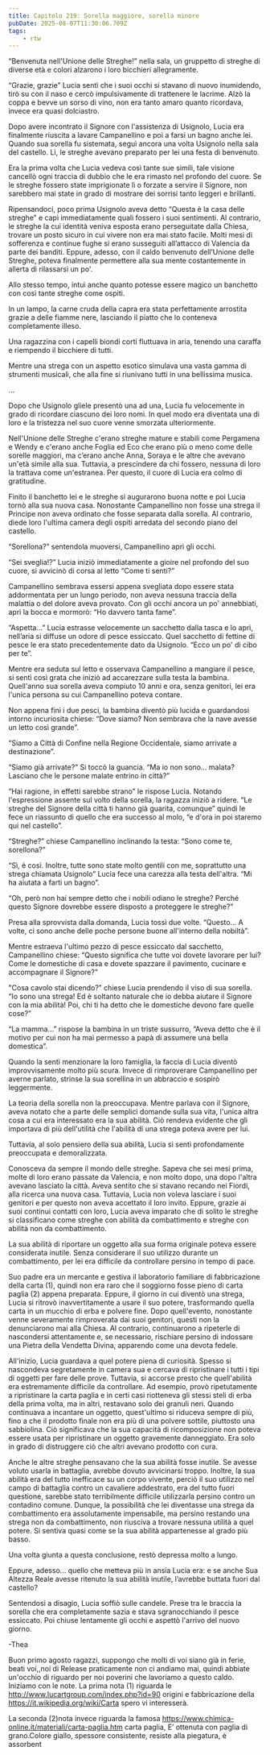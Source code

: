 ```yaml
---
title: Capitolo 219: Sorella maggiore, sorella minore
pubDate: 2025-08-07T11:30:06.709Z
tags:
    - rtw
---
```



“Benvenuta nell'Unione delle Streghe!” nella sala, un gruppetto di streghe di diverse età e colori alzarono i loro bicchieri allegramente.


“Grazie, grazie” Lucia sentì che i suoi occhi si stavano di nuovo inumidendo, tirò su con il naso e cercò impulsivamente di trattenere le lacrime. Alzò la coppa e bevve un sorso di vino, non era tanto amaro quanto ricordava, invece era quasi dolciastro.


Dopo avere incontrato il Signore con l'assistenza di Usignolo, Lucia era finalmente riuscita a lavare Campanellino e poi a farsi un bagno anche lei. Quando sua sorella fu sistemata, seguì ancora una volta Usignolo nella sala del castello. Lì, le streghe avevano preparato per lei una festa di benvenuto.


Era la prima volta che Lucia vedeva così tante sue simili, tale visione cancellò ogni traccia di dubbio che le era rimasto nel profondo del cuore. Se le streghe fossero state imprigionate lì o forzate a servire il Signore, non sarebbero mai state in grado di mostrare dei sorrisi tanto leggeri e brillanti.


Ripensandoci, poco prima Usignolo aveva detto “Questa è la casa delle streghe” e capì immediatamente quali fossero i suoi sentimenti. Al contrario, le streghe la cui identità veniva esposta erano perseguitate dalla Chiesa, trovare un posto sicuro in cui vivere non era mai stato facile. Molti mesi di sofferenza e continue fughe si erano susseguiti all’attacco di Valencia da parte dei banditi. Eppure, adesso, con il caldo benvenuto dell’Unione delle Streghe, poteva finalmente permettere alla sua mente costantemente in allerta di rilassarsi un po'.


Allo stesso tempo, intuì anche quanto potesse essere magico un banchetto con così tante streghe come ospiti.


In un lampo, la carne cruda della capra era stata perfettamente arrostita grazie a delle fiamme nere, lasciando il piatto che lo conteneva completamente illeso.


Una ragazzina con i capelli biondi corti fluttuava in aria, tenendo una caraffa e riempendo il bicchiere di tutti.


Mentre una strega con un aspetto esotico simulava una vasta gamma di strumenti musicali, che alla fine si riunivano tutti in una bellissima musica.


…


Dopo che Usignolo gliele presentò una ad una, Lucia fu velocemente in grado di ricordare ciascuno dei loro nomi. In quel modo era diventata una di loro e la tristezza nel suo cuore venne smorzata ulteriormente.


Nell'Unione delle Streghe c'erano streghe mature e stabili come Pergamena e Wendy e c'erano anche Foglia ed Eco che erano più o meno come delle sorelle maggiori, ma c’erano anche Anna, Soraya e le altre che avevano un'età simile alla sua. Tuttavia, a prescindere da chi fossero, nessuna di loro la trattava come un'estranea. Per questo, il cuore di Lucia era colmo di gratitudine.


Finito il banchetto lei e le streghe si augurarono buona notte e poi Lucia tornò alla sua nuova casa. Nonostante Campanellino non fosse una strega il Principe non aveva ordinato che fosse separata dalla sorella. Al contrario, diede loro l'ultima camera degli ospiti arredata del secondo piano del castello.


“Sorellona?” sentendola muoversi, Campanellino aprì gli occhi.


“Sei sveglia!?” Lucia iniziò immediatamente a gioire nel profondo del suo cuore, si avvicinò di corsa al letto “Come ti senti?”


Campanellino sembrava essersi appena svegliata dopo essere stata addormentata per un lungo periodo, non aveva nessuna traccia della malattia o del dolore aveva provato. Con gli occhi ancora un po' annebbiati, aprì la bocca e mormorò: “Ho davvero tanta fame”.


“Aspetta…” Lucia estrasse velocemente un sacchetto dalla tasca e lo aprì, nell’aria si diffuse un odore di pesce essiccato. Quel sacchetto di fettine di pesce le era stato precedentemente dato da Usignolo. “Ecco un po' di cibo per te”.


Mentre era seduta sul letto e osservava Campanellino a mangiare il pesce, si sentì così grata che iniziò ad accarezzare sulla testa la bambina. Quell'anno sua sorella aveva compiuto 10 anni e ora, senza genitori, lei era l'unica persona su cui Campanellino poteva contare.


Non appena finì i due pesci, la bambina diventò più lucida e guardandosi intorno incuriosita chiese: “Dove siamo? Non sembrava che la nave avesse un letto così grande”.


“Siamo a Città di Confine nella Regione Occidentale, siamo arrivate a destinazione”.


“Siamo già arrivate?” Si toccò la guancia. “Ma io non sono… malata? Lasciano che le persone malate entrino in città?”


“Hai ragione, in effetti sarebbe strano” le rispose Lucia. Notando l'espressione assente sul volto della sorella, la ragazza iniziò a ridere. “Le streghe del Signore della città ti hanno già guarita, comunque” quindi le fece un riassunto di quello che era successo al molo, “e d'ora in poi staremo qui nel castello”.


“Streghe?” chiese Campanellino inclinando la testa: “Sono come te, sorellona?”


“Sì, è così. Inoltre, tutte sono state molto gentili con me, soprattutto una strega chiamata Usignolo” Lucia fece una carezza alla testa dell'altra. “Mi ha aiutata a farti un bagno”.


“Oh, però non hai sempre detto che i nobili odiano le streghe? Perché questo Signore dovrebbe essere disposto a proteggere le streghe?”


Presa alla sprovvista dalla domanda, Lucia tossì due volte. “Questo… A volte, ci sono anche delle poche persone buone all'interno della nobiltà”.


Mentre estraeva l'ultimo pezzo di pesce essiccato dal sacchetto, Campanellino chiese: “Questo significa che tutte voi dovete lavorare per lui? Come le domestiche di casa e dovete spazzare il pavimento, cucinare e accompagnare il Signore?”


"Cosa cavolo stai dicendo?” chiese Lucia prendendo il viso di sua sorella. “Io sono una strega! Ed è soltanto naturale che io debba aiutare il Signore con la mia abilità! Poi, chi ti ha detto che le domestiche devono fare quelle cose?”


“La mamma…” rispose la bambina in un triste sussurro, “Aveva detto che è il motivo per cui non ha mai permesso a papà di assumere una bella domestica”.


Quando la sentì menzionare la loro famiglia, la faccia di Lucia diventò improvvisamente molto più scura. Invece di rimproverare Campanellino per averne parlato, strinse la sua sorellina in un abbraccio e sospirò leggermente.


La teoria della sorella non la preoccupava. Mentre parlava con il Signore, aveva notato che a parte delle semplici domande sulla sua vita, l'unica altra cosa a cui era interessato era la sua abilità. Ciò rendeva evidente che gli importava di più dell'utilità che l'abilità di una strega poteva avere per lui.


Tuttavia, al solo pensiero della sua abilità, Lucia si sentì profondamente preoccupata e demoralizzata.


Conosceva da sempre il mondo delle streghe. Sapeva che sei mesi prima, molte di loro erano passate da Valencia, e non molto dopo, una dopo l'altra avevano lasciato la città. Aveva sentito che si stavano recando nei Fiordi, alla ricerca una nuova casa. Tuttavia, Lucia non voleva lasciare i suoi genitori e per questo non aveva accettato il loro invito. Eppure, grazie ai suoi continui contatti con loro, Lucia aveva imparato che di solito le streghe si classificano come streghe con abilità da combattimento e streghe con abilità non da combattimento.


La sua abilità di riportare un oggetto alla sua forma originale poteva essere considerata inutile. Senza considerare il suo utilizzo durante un combattimento, per lei era difficile da controllare persino in tempo di pace.


Suo padre era un mercante e gestiva il laboratorio familiare di fabbricazione della carta (1), quindi non era raro che il soggiorno fosse pieno di carta paglia (2) appena preparata. Eppure, il giorno in cui diventò una strega, Lucia si ritrovò inavvertitamente a usare il suo potere, trasformando quella carta in un mucchio di erba e polvere fine. Dopo quell'evento, nonostante venne severamente rimproverata dai suoi genitori, questi non la denunciarono mai alla Chiesa. Al contrario, continuarono a ripeterle di nascondersi attentamente e, se necessario, rischiare persino di indossare una Pietra della Vendetta Divina, apparendo come una devota fedele.


All'inizio, Lucia guardava a quel potere piena di curiosità. Spesso si nascondeva segretamente in camera sua e cercava di ripristinare i tutti i tipi di oggetti per fare delle prove. Tuttavia, si accorse presto che quell'abilità era estremamente difficile da controllare. Ad esempio, provò ripetutamente a ripristinare la carta paglia e in certi casi riotteneva gli stessi steli di erba della prima volta, ma in altri, restavano solo dei granuli neri. Quando continuava a incantare un oggetto, quest'ultimo si riduceva sempre di più, fino a che il prodotto finale non era più di una polvere sottile, piuttosto una sabbiolina. Ciò significava che la sua capacità di ricomposizione non poteva essere usata per ripristinare un oggetto gravemente danneggiato. Era solo in grado di distruggere ciò che altri avevano prodotto con cura.


Anche le altre streghe pensavano che la sua abilità fosse inutile. Se avesse voluto usarla in battaglia, avrebbe dovuto avvicinarsi troppo. Inoltre, la sua abilità era del tutto inefficace su un corpo vivente, perciò il suo utilizzo nel campo di battaglia contro un cavaliere addestrato, era del tutto fuori questione, sarebbe stato terribilmente difficile utilizzarla persino contro un contadino comune. Dunque, la possibilità che lei diventasse una strega da combattimento era assolutamente impensabile, ma persino restando una strega non da combattimento, non riusciva a trovare nessuna utilità a quel potere. Si sentiva quasi come se la sua abilità appartenesse al grado più basso.


Una volta giunta a questa conclusione, restò depressa molto a lungo.


Eppure, adesso… quello che metteva più in ansia Lucia era: e se anche Sua Altezza Reale avesse ritenuto la sua abilità inutile, l’avrebbe buttata fuori dal castello?


Sentendosi a disagio, Lucia soffiò sulle candele. Prese tra le braccia la sorella che era completamente sazia e stava sgranocchiando il pesce essiccato. Poi chiuse lentamente gli occhi e aspettò l'arrivo del nuovo giorno.




-Thea


Buon primo agosto ragazzi, suppongo che molti di voi siano già in ferie, beati voi,,noi di Release praticamente non ci andiamo mai, quindi abbiate un'occhio di riguardo per noi poverini che lavoriamo a questo caldo. Iniziamo con le note. La prima nota (1) riguarda le http://www.lucartgroup.com/index.php?id=90 origini e fabbricazione della https://it.wikipedia.org/wiki/Carta  spero vi interesserà.


La seconda (2)nota invece riguarda la famosa https://www.chimica-online.it/materiali/carta-paglia.htm carta paglia, E’ ottenuta con paglia di grano.Colore giallo, spessore consistente, resiste alla piegatura, è assorbent                                


                                



